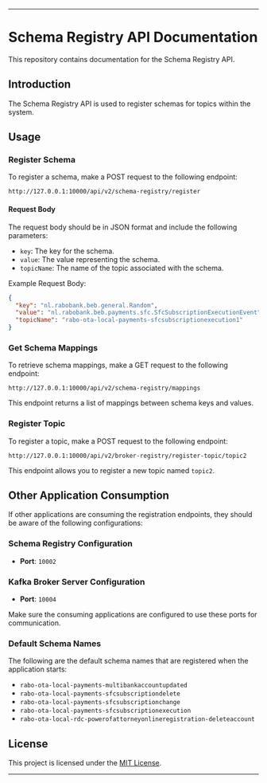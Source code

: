 
---

# Schema Registry API Documentation

This repository contains documentation for the Schema Registry API.

## Introduction

The Schema Registry API is used to register schemas for topics within the system.

## Usage

### Register Schema

To register a schema, make a POST request to the following endpoint:

```
http://127.0.0.1:10000/api/v2/schema-registry/register
```

#### Request Body

The request body should be in JSON format and include the following parameters:

- `key`: The key for the schema.
- `value`: The value representing the schema.
- `topicName`: The name of the topic associated with the schema.

Example Request Body:

```json
{
  "key": "nl.rabobank.beb.general.Random",
  "value": "nl.rabobank.beb.payments.sfc.SfcSubscriptionExecutionEvent",
  "topicName": "rabo-ota-local-payments-sfcsubscriptionexecution1"
}
```

### Get Schema Mappings

To retrieve schema mappings, make a GET request to the following endpoint:

```
http://127.0.0.1:10000/api/v2/schema-registry/mappings
```

This endpoint returns a list of mappings between schema keys and values.

### Register Topic

To register a topic, make a POST request to the following endpoint:

```
http://127.0.0.1:10000/api/v2/broker-registry/register-topic/topic2
```

This endpoint allows you to register a new topic named `topic2`.

## Other Application Consumption

If other applications are consuming the registration endpoints, they should be aware of the following configurations:

### Schema Registry Configuration

- **Port**: `10002`

### Kafka Broker Server Configuration

- **Port**: `10004`

Make sure the consuming applications are configured to use these ports for communication.

### Default Schema Names

The following are the default schema names that are registered when the application starts:

- `rabo-ota-local-payments-multibankaccountupdated`
- `rabo-ota-local-payments-sfcsubscriptiondelete`
- `rabo-ota-local-payments-sfcsubscriptionchange`
- `rabo-ota-local-payments-sfcsubscriptionexecution`
- `rabo-ota-local-rdc-powerofattorneyonlineregistration-deleteaccount`

## License

This project is licensed under the [MIT License](LICENSE).

---
